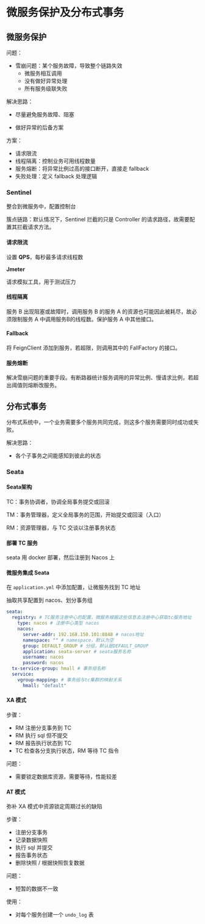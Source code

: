 # 微服务保护及分布式事务


## 微服务保护

问题：

- 雪崩问题：某个服务故障，导致整个链路失效
  - 微服务相互调用
  - 没有做好异常处理
  - 所有服务级联失败

解决思路：

- 尽量避免服务故障、阻塞

- 做好异常的后备方案

方案：

- 请求限流
- 线程隔离：控制业务可用线程数量
- 服务熔断：将异常比例过高的接口断开，直接走 fallback
- 失败处理：定义 fallback 处理逻辑

### Sentinel

整合到微服务中，配置控制台

簇点链路：默认情况下，Sentinel 拦截的只是 Controller 的请求路径，故需要配置其拦截请求方法。

#### 请求限流

设置 **QPS**，每秒最多请求线程数

**Jmeter**

请求模拟工具，用于测试压力

#### 线程隔离

服务 B 出现阻塞或故障时，调用服务 B 的服务 A 的资源也可能因此被耗尽，故必须限制服务 A 中调用服务B的线程数。保护服务 A 中其他接口。

#### Fallback

将 FeignClient 添加到服务，若超限，则调用其中的 FallFactory 的接口。

#### 服务熔断

解决雪崩问题的重要手段。有断路器统计服务调用的异常比例、慢请求比例，若超出阈值则熔断改服务。

## 分布式事务

分布式系统中，一个业务需要多个服务共同完成，则这多个服务需要同时成功或失败。

解决思路：

- 各个子事务之间能感知到彼此的状态

### Seata

#### Seata架构

TC：事务协调者，协调全局事务提交或回滚

TM：事务管理器，定义全局事务的范围，开始提交或回滚（入口）

RM：资源管理器，与 TC 交谈以注册事务状态

#### 部署 TC 服务

seata 用 docker 部署，然后注册到 Nacos 上

#### 微服务集成 Seata

在 `application.yml` 中添加配置，让微服务找到 TC 地址

抽取共享配置到 nacos、划分事务组

```yaml
seata:
  registry: # TC服务注册中心的配置，微服务根据这些信息去注册中心获取tc服务地址
    type: nacos # 注册中心类型 nacos
    nacos:
      server-addr: 192.168.150.101:8848 # nacos地址
      namespace: "" # namespace，默认为空
      group: DEFAULT_GROUP # 分组，默认是DEFAULT_GROUP
      application: seata-server # seata服务名称
      username: nacos
      password: nacos
  tx-service-group: hmall # 事务组名称
  service:
    vgroup-mapping: # 事务组与tc集群的映射关系
      hmall: "default"
```

#### XA 模式

步骤：

- RM 注册分支事务到 TC
- RM 执行 sql 但不提交
- RM 报告执行状态到 TC
- TC 检查各分支执行状态，RM 等待 TC 指令

问题：

- 需要锁定数据库资源，需要等待，性能较差

#### AT 模式

弥补 XA 模式中资源锁定周期过长的缺陷

步骤：

- 注册分支事务
- 记录数据快照
- 执行 sql 并提交
- 报告事务状态
- 删除快照 / 根据快照恢复数据

问题：

- 短暂的数据不一致

使用：

- 对每个服务创建一个 `undo_log` 表
